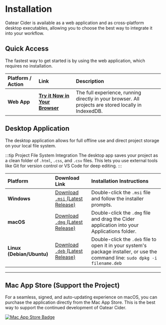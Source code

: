 # Installation

Oatear Cider is available as a web application and as cross-platform desktop executables, allowing you to choose the best way to integrate it into your workflow.

## Quick Access

The fastest way to get started is by using the web application, which requires no installation.

| Platform / Action | Link | Description |
| :--- | :--- | :--- |
| **Web App** | **[Try it Now in Your Browser](https://oatear.github.io/cider)** | The full experience, running directly in your browser. All projects are stored locally in IndexedDB. |

## Desktop Application

The desktop application allows for full offline use and direct project storage on your local file system.

:::tip Project File System Integration
The desktop app saves your project as a clean folder of `.html`, `.css`, and `.csv` files. This lets you use external tools like Git for version control or VS Code for deep editing.
:::

| Platform | Download Link | Installation Instructions |
| :--- | :--- | :--- |
| **Windows** | [Download `.msi` (Latest Release)](https://github.com/oatear/cider/releases) | Double-click the `.msi` file and follow the installer prompts. |
| **macOS** | [Download `.dmg` (Latest Release)](https://github.com/oatear/cider/releases) | Double-click the `.dmg` file and drag the Cider application into your Applications folder. |
| **Linux (Debian/Ubuntu)** | [Download `.deb` (Latest Release)](https://github.com/oatear/cider/releases) | Double-click the `.deb` file to open it in your system's package installer, or use the command line: `sudo dpkg -i filename.deb` |

---

## Mac App Store (Support the Project)

For a seamless, signed, and auto-updating experience on macOS, you can purchase the application directly from the Mac App Store. This is the best way to support the continued development of Oatear Cider.

[![Mac App Store Badge]](https://apps.apple.com/us/app/oatear-cider/id6749406996?mt=12)

[Mac App Store Badge]: ../img/mac-app-store-badge.svg